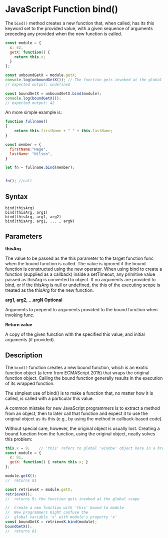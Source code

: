 # JavaScript Function bind()
The `bind()` method creates a new function that, when called, has its this keyword set to the provided value, with a given sequence of arguments preceding any provided when the new function is called.
```js
const module = {
  x: 42,
  getX: function() {
    return this.x;
  }
};

const unboundGetX = module.getX;
console.log(unboundGetX()); // The function gets invoked at the global scope
// expected output: undefined

const boundGetX = unboundGetX.bind(module);
console.log(boundGetX());
// expected output: 42
```
An more simple example is:
```js
function fullname() 
{
    return this.firstName + " " + this.lastName;
}

const member = {
  firstName:"Hege",
  lastName: "Nilsen",
}

let fn = fullname.bind(member);


fn(); //call
```

## Syntax
```
bind(thisArg)
bind(thisArg, arg1)
bind(thisArg, arg1, arg2)
bind(thisArg, arg1, ... , argN)
```
## Parameters
**thisArg**

  The value to be passed as the this parameter to the target function func when the bound function is called. The value is ignored if the bound function is constructed using the new operator. When using bind to create a function (supplied as a callback) inside a setTimeout, any primitive value passed as thisArg is converted to object. If no arguments are provided to bind, or if the thisArg is null or undefined, the this of the executing scope is treated as the thisArg for the new function.

**arg1, arg2, ...argN Optional**

Arguments to prepend to arguments provided to the bound function when invoking func.


**Return value**

A copy of the given function with the specified this value, and initial arguments (if provided).

## Description
The `bind()` function creates a new bound function, which is an exotic function object (a term from ECMAScript 2015) that wraps the original function object. Calling the bound function generally results in the execution of its wrapped function.


The simplest use of bind() is to make a function that, no matter how it is called, is called with a particular this value.

A common mistake for new JavaScript programmers is to extract a method from an object, then to later call that function and expect it to use the original object as its this (e.g., by using the method in callback-based code).

Without special care, however, the original object is usually lost. Creating a bound function from the function, using the original object, neatly solves this problem:
```js
this.x = 9;    // 'this' refers to global 'window' object here in a browser
const module = {
  x: 81,
  getX: function() { return this.x; }
};

module.getX();
//  returns 81

const retrieveX = module.getX;
retrieveX();
//  returns 9; the function gets invoked at the global scope

//  Create a new function with 'this' bound to module
//  New programmers might confuse the
//  global variable 'x' with module's property 'x'
const boundGetX = retrieveX.bind(module);
boundGetX();
//  returns 81
```
